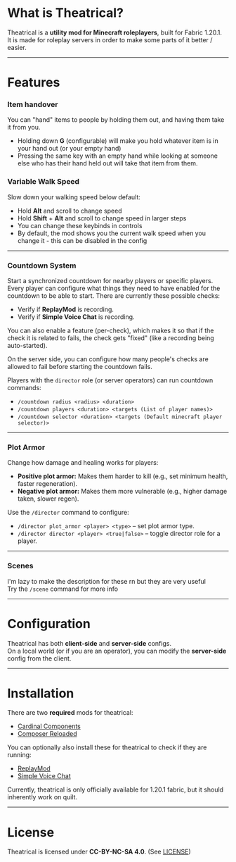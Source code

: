 # What is Theatrical?
Theatrical is a **utility mod for Minecraft roleplayers**, built for Fabric 1.20.1.<br>
It is made for roleplay servers in order to make some parts of it better / easier.<br>

---

# Features

### Item handover
You can "hand" items to people by holding them out, and having them take it from you.
- Holding down **G** (configurable) will make you hold whatever item is in your hand out (or your empty hand)
- Pressing the same key with an empty hand while looking at someone else who has their hand held out will take that item from them.

### Variable Walk Speed
Slow down your walking speed below default:
- Hold **Alt** and scroll to change speed
- Hold **Shift** + **Alt** and scroll to change speed in larger steps
- You can change these keybinds in controls
- By default, the mod shows you the current walk speed when you change it - this can be disabled in the config

---

### Countdown System
Start a synchronized countdown for nearby players or specific players. Every player can configure what things they need to have enabled for the countdown to be able to start. There are currently these possible checks:
- Verify if **ReplayMod** is recording.
- Verify if **Simple Voice Chat** is recording.

You can also enable a feature (per-check), which makes it so that if the check it is related to fails, the check gets "fixed" (like a recording being auto-started).

On the server side, you can configure how many people's checks are allowed to fail before starting the countdown fails.

Players with the `director` role (or server operators) can run countdown commands:

- `/countdown radius <radius> <duration>`
- `/countdown players <duration> <targets (List of player names)>`
- `/countdown selector <duration> <targets (Default minecraft player selector)>`

---

### Plot Armor
Change how damage and healing works for players:
- **Positive plot armor:** Makes them harder to kill (e.g., set minimum health, faster regeneration).
- **Negative plot armor:** Makes them more vulnerable (e.g., higher damage taken, slower regen).

Use the `/director` command to configure:
- `/director plot_armor <player> <type>` – set plot armor type.
- `/director director <player> <true|false>` – toggle director role for a player.

---

### Scenes
I'm lazy to make the description for these rn but they are very useful <br>
Try the `/scene` command for more info

---

# Configuration
Theatrical has both **client-side** and **server-side** configs.<br>
On a local world (or if you are an operator), you can modify the **server-side** config from the client.

---

# Installation

There are two **required** mods for theatrical:

- [Cardinal Components](https://modrinth.com/mod/cardinal-components-api)
- [Composer Reloaded](https://modrinth.com/mod/composer-reloaded)

You can optionally also install these for theatrical to check if they are running:

- [ReplayMod](https://modrinth.com/mod/replaymod)
- [Simple Voice Chat](https://modrinth.com/plugin/simple-voice-chat)

Currently, theatrical is only officially available for 1.20.1 fabric, but it should inherently work on quilt.

---

# License

Theatrical is licensed under **CC-BY-NC-SA 4.0**. (See [LICENSE](LICENSE.txt))
